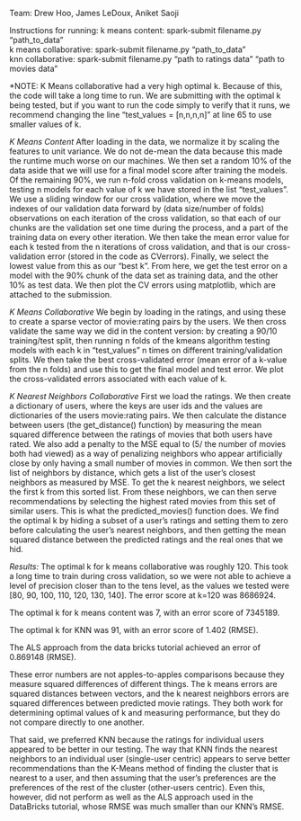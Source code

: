 
Team: Drew Hoo, James LeDoux, Aniket Saoji

Instructions for running:
k means content:  spark-submit filename.py  “path_to_data”  
k means collaborative:  spark-submit filename.py  “path_to_data”  
knn collaborative: spark-submit filename.py “path to ratings data” “path to movies data”


*NOTE: K Means collaborative had a very high optimal k. Because of this, the code will take a long time to run. We are submitting with the optimal k being tested, but if you want to run the code simply to verify that it runs, we recommend changing the line “test_values = [n,n,n,n]” at line 65 to use smaller values of k.


*K Means Content*
After loading in the data, we normalize it by scaling the features to unit variance. We do not de-mean the data because this made the runtime much worse on our machines. We then set a random 10% of the data aside that we will use for a final model score after training the models. Of the remaining 90%, we run n-fold cross validation on k-means models, testing n models for each value of  k we have stored in the list “test_values”. We use a sliding window for our cross validation, where we move the indexes of our validation data forward by (data size/number of folds) observations on each iteration of the cross validation, so that each of our chunks are the validation set one time during the process, and a part of the training data on every other iteration. We then take the mean error value for each k tested from the n iterations of cross validation, and that is our cross-validation error (stored in the code as CVerrors). Finally, we select the lowest value from this as our “best k”. From here, we get the test error on a model with the 90% chunk of the data set as training data, and the other 10% as test data.  We then plot the CV errors using matplotlib, which are attached to the submission.

*K Means Collaborative*
We begin by loading in the ratings, and using these to create a sparse vector of movie:rating pairs by the users. We then cross validate the same way we did in the content version: by creating a 90/10 training/test split, then running n folds of the kmeans algorithm testing models with each k in “test_values” n times on different training/validation splits. We then take the best cross-validated error (mean error of a k-value from the n folds) and use this to get the final model and test error. We plot the cross-validated errors associated with each value of k.


*K Nearest Neighbors Collaborative*
First we load the ratings. We then create a dictionary of users, where the keys are user ids and the values are dictionaries of the users movie:rating pairs. We then calculate the distance between users (the get_distance() function) by measuring the mean squared difference between the ratings of movies that both users have rated. We also add a penalty to the MSE equal to (5/ the number of movies both had viewed) as a way of penalizing neighbors who appear artificially close by only having a small number of movies in common. We then sort the list of neighbors by distance, which gets a list of the user’s closest neighbors as measured by MSE. To get the k nearest neighbors, we select the first k from this sorted list. From these neighbors, we can then serve recommendations by selecting the highest rated movies from this set of similar users. This is what the predicted_movies() function does. We find the optimal k by hiding a subset of a user’s ratings and setting them to zero before calculating the user’s nearest neighbors, and then getting the mean squared distance between the predicted ratings and the real ones that we hid. 

*Results:*
The optimal k for k means collaborative was roughly 120. This took a long time to train during cross validation, so we were not able to achieve a level of precision closer than to the tens level, as the values we tested were [80, 90, 100, 110, 120, 130, 140]. The error score at k=120 was 8686924. 

The optimal k for k means content was 7, with an error score of 7345189.

The optimal k for KNN was 91, with an error score of 1.402 (RMSE).

The ALS approach from the data bricks tutorial achieved an error of 0.869148 (RMSE). 

These error numbers are not apples-to-apples comparisons because they measure squared differences of different things. The k means errors are squared distances between vectors, and the k nearest neighbors errors are squared differences between predicted movie ratings. They both work for determining optimal values of k and measuring performance, but they do not compare directly to one another. 

That said, we preferred KNN because the ratings for individual users appeared to be better in our testing. The way that KNN finds the nearest neighbors to an individual user (single-user centric) appears to serve better recommendations than the K-Means method of finding the cluster that is nearest to a user, and then assuming that the user’s preferences are the preferences of the rest of the cluster (other-users centric). Even this, however, did not perform as well as the ALS approach used in the DataBricks tutorial, whose RMSE was much smaller than our KNN’s RMSE. 

